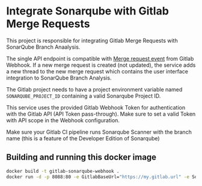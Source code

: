 # Integrate Sonarqube with Gitlab Merge Requests

This project is responsible for integrating Gitlab Merge Requests with SonarQube Branch Anaalysis.

The single API endpoint is compatible with [Merge request event](https://docs.gitlab.com/ee/user/project/integrations/webhooks.html#merge-request-events) from Gitlab Webhook.
If a new merge request is created (not updated), the service adds a new thread to the new merge request which contains the user interface integration to SonarQube Branch Analysis.

The Gitlab project needs to have a project environment variable named `SONARQUBE_PROJECT_ID` containing a valid Sonarqube Project ID.

This service uses the provided Gitlab Webhook Token for authentication with the Gitlab API (API Token pass-through). Make sure to set a valid Token with API scope in the Webhook configuration.

Make sure your Gitlab CI pipeline runs Sonarqube Scanner with the branch name (this is a feature of the Developer Edition of Sonarqube)

## Building and running this docker image

```bash
docker build -t gitlab-sonarqube-webhook .
docker run -d -p 8088:80 -e GitlabBaseUrl="https://my.gitlab.url" -e SonarqubeBaseUrl="https://my.sonarqube.url" gitlab-sonarqube-webhook
```
